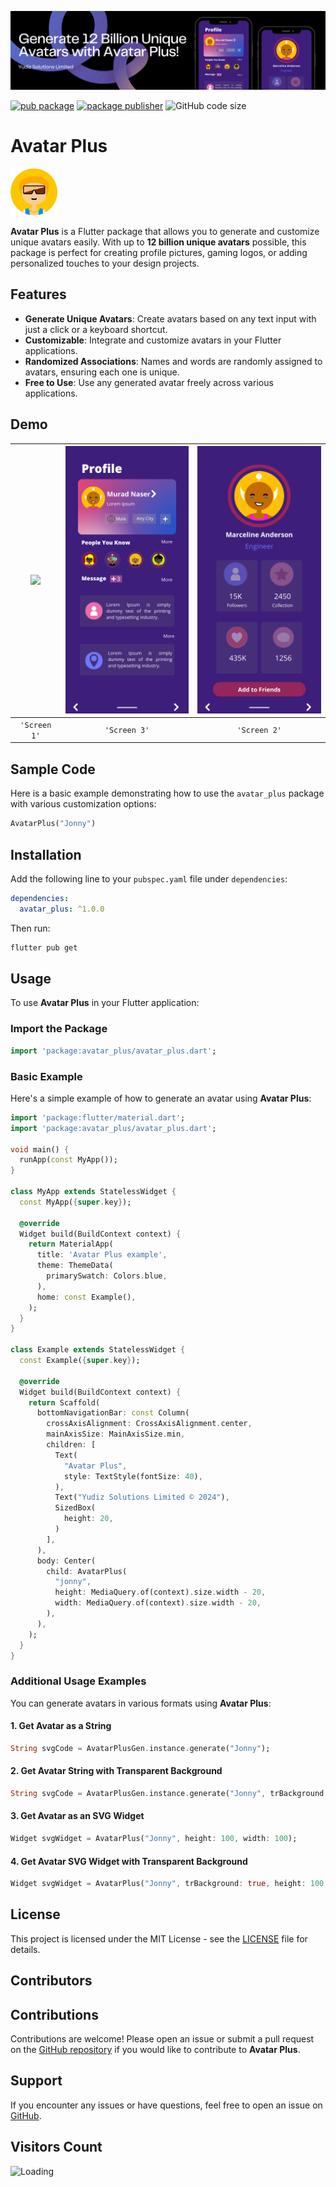 ![](https://raw.githubusercontent.com/YudizAndroidNareshP/Avatar-Plus/development/screenshots/banner.png)

[![pub package](https://img.shields.io/pub/v/avatar_plus.svg)](https://pub.dev/packages/avatar_plus)
[![package publisher](https://img.shields.io/pub/publisher/avatar_plus.svg)](https://pub.dev/packages/avatar_plus/publisher)
![GitHub code size](https://img.shields.io/github/languages/code-size/YudizAndroidNareshP/Avatar-Plus)

# Avatar Plus #

<img src="https://raw.githubusercontent.com/YudizAndroidNareshP/Avatar-Plus/development/screenshots/logo.gif?v=001" width="75">

**Avatar Plus** is a Flutter package that allows you to generate and customize unique avatars easily. With up to **12 billion unique avatars** possible, this package is perfect for creating profile pictures, gaming logos, or adding personalized touches to your design projects.

## Features

- **Generate Unique Avatars**: Create avatars based on any text input with just a click or a keyboard shortcut.
- **Customizable**: Integrate and customize avatars in your Flutter applications.
- **Randomized Associations**: Names and words are randomly assigned to avatars, ensuring each one is unique.
- **Free to Use**: Use any generated avatar freely across various applications.

## Demo

| <img src="https://raw.githubusercontent.com/YudizAndroidNareshP/Avatar-Plus/main/screenshots/demo.gif" width="240"/> | <img src="https://raw.githubusercontent.com/YudizAndroidNareshP/Avatar-Plus/main/screenshots/screen-1.png" width="240"/> | <img src="https://raw.githubusercontent.com/YudizAndroidNareshP/Avatar-Plus/main/screenshots/screen-2.png" width="240"/>|
|:----------------------------------------------------------------------------------------------------------------------------------:|:-----------------------------------------------------------------------------------------------------------------------------------------:|:---------------------------------------------------------------------------------------------------------------------------------------------:|
|                                                  `'Screen 1'`                                                  |                                                    `'Screen 3'`                                                     |                                                     `'Screen 2'`                                                     |Z

## Sample Code

Here is a basic example demonstrating how to use the `avatar_plus` package with various
customization options:

```dart
AvatarPlus("Jonny")            
```

## Installation

Add the following line to your `pubspec.yaml` file under `dependencies`:

```yaml
dependencies:
  avatar_plus: ^1.0.0
```

Then run:

```bash
flutter pub get
```

## Usage

To use **Avatar Plus** in your Flutter application:

### Import the Package

```dart
import 'package:avatar_plus/avatar_plus.dart';
```

### Basic Example

Here's a simple example of how to generate an avatar using **Avatar Plus**:

```dart
import 'package:flutter/material.dart';
import 'package:avatar_plus/avatar_plus.dart';

void main() {
  runApp(const MyApp());
}

class MyApp extends StatelessWidget {
  const MyApp({super.key});

  @override
  Widget build(BuildContext context) {
    return MaterialApp(
      title: 'Avatar Plus example',
      theme: ThemeData(
        primarySwatch: Colors.blue,
      ),
      home: const Example(),
    );
  }
}

class Example extends StatelessWidget {
  const Example({super.key});

  @override
  Widget build(BuildContext context) {
    return Scaffold(
      bottomNavigationBar: const Column(
        crossAxisAlignment: CrossAxisAlignment.center,
        mainAxisSize: MainAxisSize.min,
        children: [
          Text(
            "Avatar Plus",
            style: TextStyle(fontSize: 40),
          ),
          Text("Yudiz Solutions Limited © 2024"),
          SizedBox(
            height: 20,
          )
        ],
      ),
      body: Center(
        child: AvatarPlus(
          "jonny",
          height: MediaQuery.of(context).size.width - 20,
          width: MediaQuery.of(context).size.width - 20,
        ),
      ),
    );
  }
}
```

### Additional Usage Examples

You can generate avatars in various formats using **Avatar Plus**:

#### 1. Get Avatar as a String
```dart
String svgCode = AvatarPlusGen.instance.generate("Jonny");
```

#### 2. Get Avatar String with Transparent Background
```dart
String svgCode = AvatarPlusGen.instance.generate("Jonny", trBackground: true);
```

#### 3. Get Avatar as an SVG Widget
```dart
Widget svgWidget = AvatarPlus("Jonny", height: 100, width: 100);
```

#### 4. Get Avatar SVG Widget with Transparent Background
```dart
Widget svgWidget = AvatarPlus("Jonny", trBackground: true, height: 100, width: 100);
```

## License

This project is licensed under the MIT License - see the [LICENSE](LICENSE) file for details.

## Contributors

<!-- ALL-CONTRIBUTORS-LIST:START - Do not remove or modify this section -->
<!-- prettier-ignore-start -->
<!-- markdownlint-disable -->

<!-- markdownlint-restore -->
<!-- prettier-ignore-end -->

<!-- ALL-CONTRIBUTORS-LIST:END -->

## Contributions

Contributions are welcome! Please open an issue or submit a pull request on the [GitHub repository](https://github.com/YudizAndroidNareshP/Avatar-Plus) if you would like to contribute to **Avatar Plus**.

## Support

If you encounter any issues or have questions, feel free to open an issue on [GitHub](https://github.com/YudizAndroidNareshP/Avatar-Plus/issues).

## Visitors Count 
<img align="left" src = "https://profile-counter.glitch.me/Avatar-Plus/count.svg" alt ="Loading">
